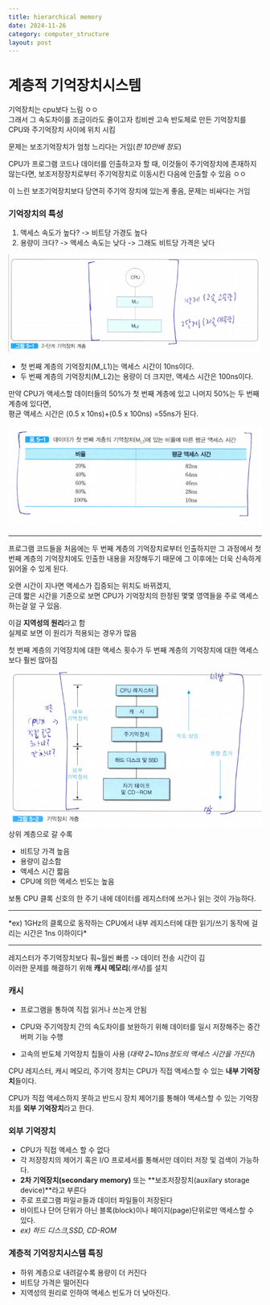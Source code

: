 ```yaml
---
title: hierarchical memory
date: 2024-11-26
category: computer_structure
layout: post
---
```

# 계층적 기억장치시스템
기억장치는 cpu보다 느림 ㅇㅇ  
그래서 그 속도차이를 조금이라도 줄이고자 킹비싼 고속 반도체로 만든 기억장치를 CPU와 주기억장치 사이에 위치 시킴

문제는 보조기억장치가 엄청 느리다는 거임(*한 10만배 정도*)  

CPU가 프로그램 코드나 데이터를 인출하고자 할 때, 이것들이 주기억장치에 존재하지 않는다면, 보조저장장치로부터 주기억장치로 이동시킨 다음에 인출할 수 있음 ㅇㅇ   

이 느린 보조기억장치보다 당연히 주기억 장치에 있는게 좋음, 문제는 비싸다는 거임  

### 기억장치의 특성
1. 액세스 속도가 높다? -> 비트당 가경도 높다
2. 용량이 크다? -> 액세스 속도는 낮다 -> 그래도 비트당 가격은 낮다 

![alt text](image-33.png)  

- 첫 번째 계층의 기억장치(M_L1)는 액세스 시간이 10ns이다.  
- 두 번째 계층의 기억장치(M_L2)는 용량이 더 크지만, 액세스 시간은 100ns이다.  

만약 CPU가 액세스할 데이터들의 50%가 첫 번째 계층에 있고 나머지 50%는 두 번째 계층에 있다면,  
평균 액세스 시간은 (0.5 x 10ns)+(0.5 x 100ns) =55ns가 된다.  

![alt text](image-34.png)  

<hr>

프로그램 코드들을 처음에는 두 번째 계층의 기억장치로부터 인출하지만 그 과정에서 첫 번째 계층의 기억장치에도 인출한 내용을 저장해두기 때문에 그 이후에는 더욱 신속하게 읽어올 수 있게 된다.  

오랜 시간이 지나면 액세스가 집중되는 위치도 바뀌겠지,  
근데 짧은 시간을 기준으로 보면 CPU가 기억장치의 한정된 몇몇 영역들을 주로 액세스하는걸 알 구 있음.  

이걸 **지역성의 원리**라고 함  
실제로 보면 이 원리가 적용되는 경우가 많음  

첫 번째 계층의 기억장치에 대한 액세스 횟수가 두 번째 계층의 기억장치에 대한 액세스보다 훨씬 많아짐  

![alt text](image-35.png)  
상위 계층으로 갈 수록
- 비트당 가격 높음
- 용량이 감소함
- 액세스 시간 짧음
- CPU에 의한 액세스 빈도는 높음

보통 CPU 클록 신호의 한 주기 내에 데이터를 레지스터에 쓰거나 읽는 것이 가능하다.  

<hr>
*ex) 1GHz의 클록으로 동작하는 CPU에서 내부 레지스터에 대한 읽기/쓰기 동작에 걸리는 시간은 1ns 이하이다*  
<hr>  

레지스터가 주기억장치보다 훠~월씬 빠름 -> 데이터 전송 시간이 김  
이러한 문제를 해결하기 위해 **캐시 메모리**(*캐시*)를 설치  

### 캐시
- 프로그램을 통하여 직접 읽거나 쓰는게 안됨

- CPU와 주기억장치 간의 속도차이를 보완하기 위해 데이터를 일시 저장해주는 중간 버퍼 기능 수행

- 고속의 반도체 기억장치 칩들이 사용 (*대략 2~10ns정도의 액세스 시간을 가진다*)  

CPU 레지스터, 캐시 메모리, 주기억 장치는 CPU가 직접 액세스할 수 있는 **내부 기억장치**들이다.  

CPU가 직접 액세스하지 못하고 반드시 장치 제어기를 통해야 액세스할 수 있는 기억장치를 **외부 기억장치**라고 한다.  

### 외부 기억장치
- CPU가 직접 액세스 할 수 없다
- 각 저장장치의 제어기 혹은 I/O 프로세서를 통해서만 데이터 저장 및 검색이 가능하다.
- **2차 기억장치(secondary memory)** 또는 **보조저장장치(auxilary storage device)**라고 부른다
- 주로 프로그램 파일ㄹ들과 데이터 파일들이 저장된다
- 바이트나 단어 단위가 아닌 블록(block)이나 페이지(page)단위로만 액세스할 수 있다.
- *ex) 하드 디스크,SSD, CD-ROM*

### 계층적 기억장치시스템 특징
- 하위 계층으로 내려갈수록 용량이 더 커진다
- 비트당 가격은 떨어진다
- 지역성의 원리로 인하여 액세스 빈도가 더 낮아진다.

